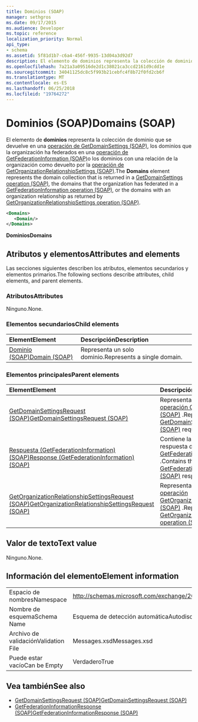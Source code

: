 ```yaml
---
title: Dominios (SOAP)
manager: sethgros
ms.date: 09/17/2015
ms.audience: Developer
ms.topic: reference
localization_priority: Normal
api_type:
- schema
ms.assetid: 5f81d1b7-c6a4-456f-9935-13d04a3d92d7
description: El elemento de dominios representa la colección de dominio que se devuelve en una operación de GetDomainSettings (SOAP), los dominios que la organización ha federados en una operación de GetFederationInformation (SOAP) o los dominios con una relación de organización como devuelto por la operación de GetOrganizationRelationshipSettings (SOAP).
ms.openlocfilehash: 7a21a3a09516de2d1c38021ca3ccd2161d9cdd1e
ms.sourcegitcommit: 34041125dc8c5f993b21cebfc4f8b72f0fd2cb6f
ms.translationtype: MT
ms.contentlocale: es-ES
ms.lasthandoff: 06/25/2018
ms.locfileid: "19764272"
---
```

# <a name="domains-soap"></a><span data-ttu-id="51898-103">Dominios (SOAP)</span><span class="sxs-lookup"><span data-stu-id="51898-103">Domains (SOAP)</span></span>

<span data-ttu-id="51898-104">El elemento de **dominios** representa la colección de dominio que se devuelve en una [operación de GetDomainSettings (SOAP)](getdomainsettings-operation-soap.md), los dominios que la organización ha federados en una [operación de GetFederationInformation (SOAP)](getfederationinformation-operation-soap.md)o los dominios con una relación de la organización como devuelto por la [operación de GetOrganizationRelationshipSettings (SOAP)](getorganizationrelationshipsettings-operation-soap.md).</span><span class="sxs-lookup"><span data-stu-id="51898-104">The **Domains** element represents the domain collection that is returned in a [GetDomainSettings operation (SOAP)](getdomainsettings-operation-soap.md), the domains that the organization has federated in a [GetFederationInformation operation (SOAP)](getfederationinformation-operation-soap.md), or the domains with an organization relationship as returned by [GetOrganizationRelationshipSettings operation (SOAP)](getorganizationrelationshipsettings-operation-soap.md).</span></span>
  
```XML
<Domains>
   <Domain/>
</Domains>
```

 <span data-ttu-id="51898-105">**Dominios**</span><span class="sxs-lookup"><span data-stu-id="51898-105">**Domains**</span></span>
## <a name="attributes-and-elements"></a><span data-ttu-id="51898-106">Atributos y elementos</span><span class="sxs-lookup"><span data-stu-id="51898-106">Attributes and elements</span></span>

<span data-ttu-id="51898-107">Las secciones siguientes describen los atributos, elementos secundarios y elementos primarios.</span><span class="sxs-lookup"><span data-stu-id="51898-107">The following sections describe attributes, child elements, and parent elements.</span></span>
  
### <a name="attributes"></a><span data-ttu-id="51898-108">Atributos</span><span class="sxs-lookup"><span data-stu-id="51898-108">Attributes</span></span>

<span data-ttu-id="51898-109">Ninguno.</span><span class="sxs-lookup"><span data-stu-id="51898-109">None.</span></span>
  
### <a name="child-elements"></a><span data-ttu-id="51898-110">Elementos secundarios</span><span class="sxs-lookup"><span data-stu-id="51898-110">Child elements</span></span>

|<span data-ttu-id="51898-111">**Element**</span><span class="sxs-lookup"><span data-stu-id="51898-111">**Element**</span></span>|<span data-ttu-id="51898-112">**Descripción**</span><span class="sxs-lookup"><span data-stu-id="51898-112">**Description**</span></span>|
|:-----|:-----|
|[<span data-ttu-id="51898-113">Dominio (SOAP)</span><span class="sxs-lookup"><span data-stu-id="51898-113">Domain (SOAP)</span></span>](domain-soap.md) <br/> |<span data-ttu-id="51898-114">Representa un solo dominio.</span><span class="sxs-lookup"><span data-stu-id="51898-114">Represents a single domain.</span></span>  <br/> |
   
### <a name="parent-elements"></a><span data-ttu-id="51898-115">Elementos principales</span><span class="sxs-lookup"><span data-stu-id="51898-115">Parent elements</span></span>

|<span data-ttu-id="51898-116">**Element**</span><span class="sxs-lookup"><span data-stu-id="51898-116">**Element**</span></span>|<span data-ttu-id="51898-117">**Descripción**</span><span class="sxs-lookup"><span data-stu-id="51898-117">**Description**</span></span>|
|:-----|:-----|
|[<span data-ttu-id="51898-118">GetDomainSettingsRequest (SOAP)</span><span class="sxs-lookup"><span data-stu-id="51898-118">GetDomainSettingsRequest (SOAP)</span></span>](getdomainsettingsrequest-soap.md) <br/> |<span data-ttu-id="51898-119">Representa una solicitud de [operación GetDomainSettings (SOAP)](getdomainsettings-operation-soap.md) .</span><span class="sxs-lookup"><span data-stu-id="51898-119">Represents a [GetDomainSettings operation (SOAP)](getdomainsettings-operation-soap.md) request.</span></span>  <br/> |
|[<span data-ttu-id="51898-120">Respuesta (GetFederationInformation) (SOAP)</span><span class="sxs-lookup"><span data-stu-id="51898-120">Response (GetFederationInformation) (SOAP)</span></span>](response-getfederationinformationsoap.md) <br/> |<span data-ttu-id="51898-121">Contiene la información de respuesta de la [operación de GetFederationInformation (SOAP)](getfederationinformation-operation-soap.md) .</span><span class="sxs-lookup"><span data-stu-id="51898-121">Contains the [GetFederationInformation operation (SOAP)](getfederationinformation-operation-soap.md) response information.</span></span>  <br/> |
|[<span data-ttu-id="51898-122">GetOrganizationRelationshipSettingsRequest (SOAP)</span><span class="sxs-lookup"><span data-stu-id="51898-122">GetOrganizationRelationshipSettingsRequest (SOAP)</span></span>](getorganizationrelationshipsettingsrequest-soap.md) <br/> |<span data-ttu-id="51898-123">Representa una solicitud de [operación GetOrganizationRelationshipSettings (SOAP)](getorganizationrelationshipsettings-operation-soap.md) .</span><span class="sxs-lookup"><span data-stu-id="51898-123">Represents a [GetOrganizationRelationshipSettings operation (SOAP)](getorganizationrelationshipsettings-operation-soap.md) request.</span></span>  <br/> |
   
## <a name="text-value"></a><span data-ttu-id="51898-124">Valor de texto</span><span class="sxs-lookup"><span data-stu-id="51898-124">Text value</span></span>

<span data-ttu-id="51898-125">Ninguno.</span><span class="sxs-lookup"><span data-stu-id="51898-125">None.</span></span>
  
## <a name="element-information"></a><span data-ttu-id="51898-126">Información del elemento</span><span class="sxs-lookup"><span data-stu-id="51898-126">Element information</span></span>

|||
|:-----|:-----|
|<span data-ttu-id="51898-127">Espacio de nombres</span><span class="sxs-lookup"><span data-stu-id="51898-127">Namespace</span></span>  <br/> |http://schemas.microsoft.com/exchange/2010/Autodiscover  <br/> |
|<span data-ttu-id="51898-128">Nombre de esquema</span><span class="sxs-lookup"><span data-stu-id="51898-128">Schema Name</span></span>  <br/> |<span data-ttu-id="51898-129">Esquema de detección automática</span><span class="sxs-lookup"><span data-stu-id="51898-129">Autodiscover schema</span></span>  <br/> |
|<span data-ttu-id="51898-130">Archivo de validación</span><span class="sxs-lookup"><span data-stu-id="51898-130">Validation File</span></span>  <br/> |<span data-ttu-id="51898-131">Messages.xsd</span><span class="sxs-lookup"><span data-stu-id="51898-131">Messages.xsd</span></span>  <br/> |
|<span data-ttu-id="51898-132">Puede estar vacío</span><span class="sxs-lookup"><span data-stu-id="51898-132">Can be Empty</span></span>  <br/> |<span data-ttu-id="51898-133">Verdadero</span><span class="sxs-lookup"><span data-stu-id="51898-133">True</span></span>  <br/> |
   
## <a name="see-also"></a><span data-ttu-id="51898-134">Vea también</span><span class="sxs-lookup"><span data-stu-id="51898-134">See also</span></span>

- [<span data-ttu-id="51898-135">GetDomainSettingsRequest (SOAP)</span><span class="sxs-lookup"><span data-stu-id="51898-135">GetDomainSettingsRequest (SOAP)</span></span>](getdomainsettingsrequest-soap.md)  
- [<span data-ttu-id="51898-136">GetFederationInformationResponse (SOAP)</span><span class="sxs-lookup"><span data-stu-id="51898-136">GetFederationInformationResponse (SOAP)</span></span>](getfederationinformationresponse-soap.md)

